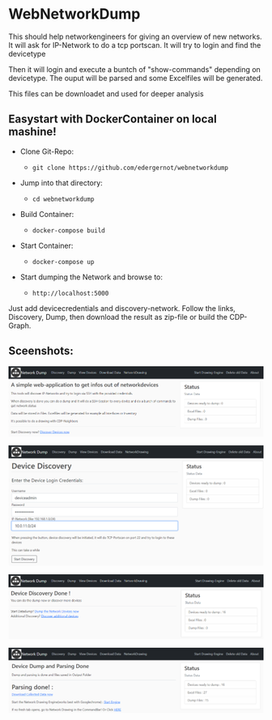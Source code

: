 # WebNetworkDump
This should help networkengineers for giving an overview of new networks. It will ask for IP-Network to do a tcp portscan. It will try to login and find the devicetype

Then it will login and execute a buntch of "show-commands" depending on devicetype. The ouput will be parsed and some Excelfiles will be generated.

This files can be downloadet and used for deeper analysis

## Easystart with DockerContainer on local mashine!

- Clone Git-Repo:
  - ```git clone https://github.com/edergernot/webnetworkdump```

- Jump into that directory:
  - ```cd webnetworkdump```
- Build Container:
  - ```docker-compose build```

- Start Container:
  - ```docker-compose up```

- Start dumping the Network and browse to:
  - ```http://localhost:5000```

Just add devicecredentials and discovery-network.
Follow the links, Discovery, Dump, then download the result as zip-file or build the CDP-Graph.

## Sceenshots:

![Startscreen](images/StartScreen.png)

![Discover](images/Device%20Discovery.png)

![DiscoverDone](images/DiscoveryDone.png)

![ParseDonw](images/parsing_done.png)




